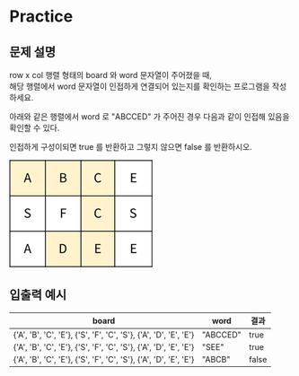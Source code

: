 Practice
===

문제 설명
---

row x col 행렬 형태의 board 와 word 문자열이 주어졌을 때,  
해당 행렬에서 word 문자열이 인접하게 연결되어 있는지를 확인하는 프로그램을 작성하세요.

아래와 같은 행렬에서 word 로 "ABCCED" 가 주어진 경우 다음과 같이 인접해 있음을 확인할 수 있다.

인접하게 구성이되면 true 를 반환하고 그렇지 않으면 false 를 반환하시오.

![img_1.png](../imgs/img_1.png)

입출력 예시
---
|board|word|결과|
|---|---|---|
|{'A', 'B', 'C', 'E'}, {'S', 'F', 'C', 'S'}, {'A', 'D', 'E', 'E'}|"ABCCED"|true|
|{'A', 'B', 'C', 'E'}, {'S', 'F', 'C', 'S'}, {'A', 'D', 'E', 'E'}|"SEE"|true|
|{'A', 'B', 'C', 'E'}, {'S', 'F', 'C', 'S'}, {'A', 'D', 'E', 'E'}|"ABCB"|false|

